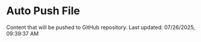 # Auto Push File

Content that will be pushed to GitHub repository.
Last updated: 07/26/2025, 09:39:37 AM